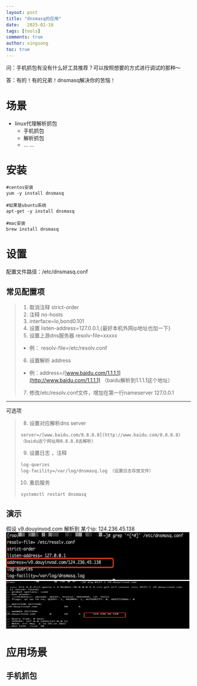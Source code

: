 ```yaml
---
layout: post
title: "dnsmasq的应用"
date:   2025-02-18
tags: [tools]
comments: true
author: xingsong
toc: true
---
```


问：手机抓包有没有什么好工具推荐？可以按照想要的方式进行调试的那种～

答：有的！有的兄弟！dnsmasq解决你的苦恼！

<!-- more -->

# 场景

- linux代理解析抓包
  - 手机抓包
  - 解析抓包
  - ... ...

# 安装

```shell
#centos安装
yum -y install dnsmasq

#如果是ubuntu系统
apt-get -y install dnsmasq

#mac安装
brew install dnsmasq
```

# 设置

配置文件路径：/etc/dnsmasq.conf

## 常见配置项

> 1. 取消注释 strict-order
> 2. 注释 no-hosts
> 3. interface=lo,bond0.101
> 4. 设置 listen-address=127.0.0.1,{最好本机外网ip地址也加一下}
> 5. 设置上游dns服务器 resolv-file=xxxxx
> 	- 例： resolv-file=/etc/resolv.conf
> 6. 设置解析 address
> 	- 例：address=/[www.baidu.com/1.1.1.1](http://www.baidu.com/1.1.1.1) （baidu解析到1.1.1.1这个地址）
> 7. 修改/etc/resolv.conf文件，增加在第一行nameserver 127.0.0.1

***

可选项
> 8. 设置对应解析dns server
> ```shell
> server=/[www.baidu.com/8.8.8.8](http://www.baidu.com/8.8.8.8) （baidu这个网址用8.8.8.8去解析）
> ```
> 9. 设置日志 ，注释
> ```shell
> log-queries  
> log-facility=/var/log/dnsmasq.log （设置日志存放文件）
> ```
> 10. 重启服务
> ```shell
> systemctl restart dnsmasq
> ```

## 演示

假设 v9.douyinvod.com 解析到 某个ip: 124.236.45.138
<a href="/images/2025-02-18-dnsmasq/dispostion.png" data-lightbox="image-1" data-title="配置">
  <img src="/images/2025-02-18-dnsmasq/dispostion.png" alt="配置" width="500" height="130">
</a>
<img src="/images/2025-02-18-dnsmasq/dig.png" alt="dig" width="500" height="130">

# 应用场景

## 手机抓包

